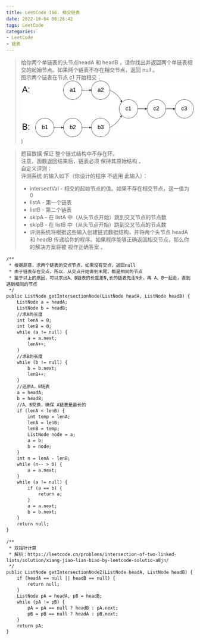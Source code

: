 ```yaml
---
title: LeetCode 160. 相交链表
date: 2022-10-04 00:26:42
tags: LeetCode
categories:
- LeetCode
- 链表
---
```


> 给你两个单链表的头节点headA 和 headB ，请你找出并返回两个单链表相交的起始节点。如果两个链表不存在相交节点，返回 null 。   
> 图示两个链表在节点 c1 开始相交：   
> ![ing](../images/leetcode160/160_statement.png))

<!--more--> 

> 题目数据 保证 整个链式结构中不存在环。   
> 注意，函数返回结果后，链表必须 保持其原始结构 。   
> 自定义评测：   
> 评测系统 的输入如下（你设计的程序 不适用 此输入）：
> 
> * intersectVal - 相交的起始节点的值。如果不存在相交节点，这一值为 0   
> * listA - 第一个链表   
> * listB - 第二个链表   
> * skipA - 在 listA 中（从头节点开始）跳到交叉节点的节点数   
> * skipB - 在 listB 中（从头节点开始）跳到交叉节点的节点数   
> * 评测系统将根据这些输入创建链式数据结构，并将两个头节点 headA 和 headB 传递给你的程序。如果程序能够正确返回相交节点，那么你的解决方案将被 视作正确答案 。
> 


~~~
/**
 * 根据题意，求两个链表的交点节点，如果没有交点，返回null
 * 由于链表存在交点，所以，从交点开始直到末尾，都是相同的节点
 * 鉴于以上的原因，可以求出A、B链表的长度差N,长的链表先走N步，再 A、B一起走，直到遇到相同的节点
 */
public ListNode getIntersectionNode(ListNode headA, ListNode headB) {
    ListNode a = headA;
    ListNode b = headB;
    //求A的长度
    int lenA = 0;
    int lenB = 0;
    while (a != null) {
        a = a.next;
        lenA++;
    }
    //求B的长度
    while (b != null) {
        b = b.next;
        lenB++;
    }
    //还原A，B链表
    a = headA;
    b = headB;
    //A、B交换，确保 A链表是最长的
    if (lenA < lenB) {
        int temp = lenA;
        lenA = lenB;
        lenB = temp;
        ListNode node = a;
        a = b;
        b = node;
    }
    int n = lenA - lenB;
    while (n-- > 0) {
        a = a.next;
    }
    while (a != null) {
        if (a == b) {
            return a;
        }
        a = a.next;
        b = b.next;
    }
    return null;
}

/**
 * 双指针计算
 * 解析：https://leetcode.cn/problems/intersection-of-two-linked-lists/solution/xiang-jiao-lian-biao-by-leetcode-solutio-a8jn/
 */
public ListNode getIntersectionNode2(ListNode headA, ListNode headB) {
    if (headA == null || headB == null) {
        return null;
    }
    ListNode pA = headA, pB = headB;
    while (pA != pB) {
        pA = pA == null ? headB : pA.next;
        pB = pB == null ? headA : pB.next;
    }
    return pA;
}

~~~